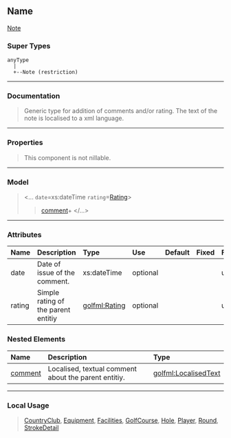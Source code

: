 ## Name ##

[Note](CNote.md)
### Super Types ###
```
anyType
  |
  +--Note (restriction)
```


---


### Documentation ###


> Generic type for addition of comments and/or rating.
> The text of the note is localised to a xml language.


---



### Properties ###

> This component is not nillable.

---


### Model ###

> <...  `date`=xs:dateTime  `rating`=[Rating](SRating.md)>
> > [comment](CLocalisedText.md)+
> > </...>

---


### Attributes ###

| **Name** | **Description** | **Type** | **Use** | **Default** | **Fixed** | **Form** |
|:---------|:----------------|:---------|:--------|:------------|:----------|:---------|
| date     |  				Date of issue of the comment.			 | xs:dateTime | optional |             |           | unqualified |
| rating   |  Simple rating of the parent entitiy | [golfml:Rating](SRating.md) | optional |             |           | unqualified |

### Nested Elements ###

| **Name** | **Description** | **Type** |
|:---------|:----------------|:---------|
| [comment](CLocalisedText.md) |  					Localised, textual comment about the parent entitiy.				 | [golfml:LocalisedText](CLocalisedText.md) |


---


### Local Usage ###

> [CountryClub](CCountryClub.md), [Equipment](CEquipment.md), [Facilities](CFacilities.md), [GolfCourse](CGolfCourse.md), [Hole](CHole.md), [Player](CPlayer.md), [Round](CRound.md), [StrokeDetail](CStrokeDetail.md)